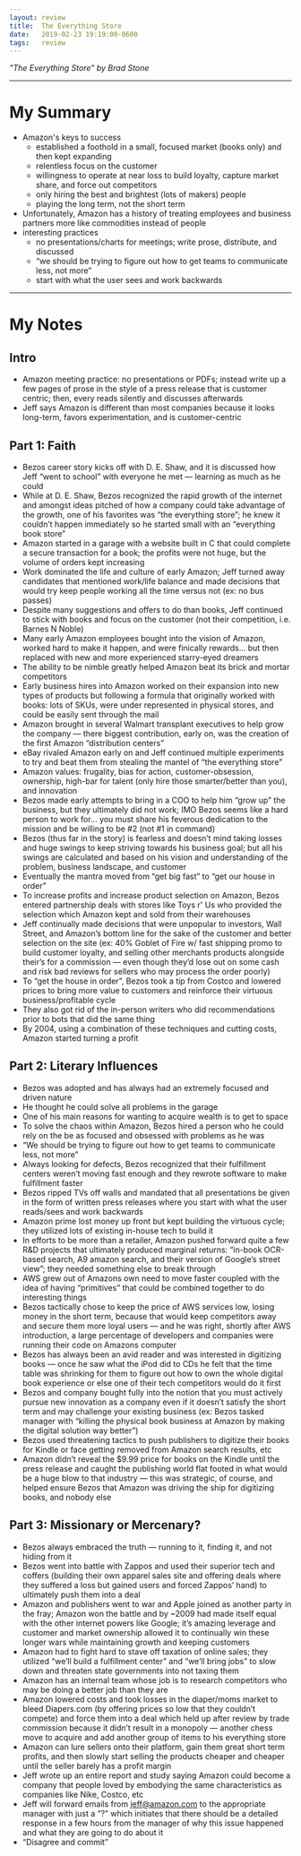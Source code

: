 ```yaml
---
layout: review
title:  The Everything Store
date:   2019-02-23 19:19:00-0600
tags:   review
---
```


_"The Everything Store" by Brad Stone_

---

# My Summary

- Amazon's keys to success
    - established a foothold in a small, focused market (books only) and then kept expanding
    - relentless focus on the customer
    - willingness to operate at near loss to build loyalty, capture market share, and force out competitors
    - only hiring the best and brightest (lots of makers) people
    - playing the long term, not the short term
- Unfortunately, Amazon has a history of treating employees and business partners more like commodities instead of people
- interesting practices
    - no presentations/charts for meetings; write prose, distribute, and discussed
    - “we should be trying to figure out how to get teams to communicate less, not more”
    - start with what the user sees and work backwards

---

# My Notes

## Intro

- Amazon meeting practice: no presentations or PDFs; instead write up a few pages of prose in the style of a press release that is customer centric; then, every reads silently and discusses afterwards
- Jeff says Amazon is different than most companies because it looks long-term, favors experimentation, and is customer-centric

## Part 1: Faith

- Bezos career story kicks off with D. E. Shaw, and it is discussed how Jeff “went to school” with everyone he met — learning as much as he could
- While at D. E. Shaw, Bezos recognized the rapid growth of the internet and amongst ideas pitched of how a company could take advantage of the growth, one of his favorites was “the everything store”; he knew it couldn’t happen immediately so he started small with an “everything book store”
- Amazon started in a garage with a website built in C that could complete a secure transaction for a book; the profits were not huge, but the volume of orders kept increasing
- Work dominated the life and culture of early Amazon; Jeff turned away candidates that mentioned work/life balance and made decisions that would try keep people working all the time versus not (ex: no bus passes)
- Despite many suggestions and offers to do than books, Jeff continued to stick with books and focus on the customer (not their competition, i.e. Barnes N Noble)
- Many early Amazon employees bought into the vision of Amazon, worked hard to make it happen, and were finically rewards... but then replaced with new and more experienced starry-eyed dreamers
- The ability to be nimble greatly helped Amazon beat its brick and mortar competitors
- Early business hires into Amazon worked on their expansion into new types of products but following a formula that originally worked with books: lots of SKUs, were under represented in physical stores, and could be easily sent through the mail
- Amazon brought in several Walmart transplant executives to help grow the company — there biggest contribution, early on, was the creation of the first Amazon “distribution centers”
- eBay rivaled Amazon early on and Jeff continued multiple experiments to try and beat them from stealing the mantel of “the everything store”
- Amazon values: frugality, bias for action, customer-obsession, ownership, high-bar for talent (only hire those smarter/better than you), and innovation
- Bezos made early attempts to bring in a COO to help him “grow up” the business, but they ultimately did not work; IMO Bezos seems like a hard person to work for... you must share his feverous dedication to the mission and be willing to be #2 (not #1 in command)
- Bezos (thus far in the story) is fearless and doesn’t mind taking losses and huge swings to keep striving towards his business goal; but all his swings are calculated and based on his vision and understanding of the problem, business landscape, and customer
- Eventually the mantra moved from “get big fast” to “get our house in order”
- To increase profits and increase product selection on Amazon, Bezos entered partnership deals with stores like Toys r' Us who provided the selection which Amazon kept and sold from their warehouses
- Jeff continually made decisions that were unpopular to investors, Wall Street, and Amazon’s bottom line for the sake of the customer and better selection on the site (ex: 40% Goblet of Fire w/ fast shipping promo to build customer loyalty, and selling other merchants products alongside their’s for a commission — even though they’d lose out on some cash and risk bad reviews for sellers who may process the order poorly)
- To “get the house in order”, Bezos took a tip from Costco and lowered prices to bring more value to customers and reinforce their virtuous business/profitable cycle
- They also got rid of the in-person writers who did recommendations prior to bots that did the same thing
- By 2004, using a combination of these techniques and cutting costs, Amazon started turning a profit

## Part 2: Literary Influences

- Bezos was adopted and has always had an extremely focused and driven nature
- He thought he could solve all problems in the garage
- One of his main reasons for wanting to acquire wealth is to get to space
- To solve the chaos within Amazon, Bezos hired a person who he could rely on the be as focused and obsessed with problems as he was
- “We should be trying to figure out how to get teams to communicate less, not more”
- Always looking for defects, Bezos recognized that their fulfillment centers weren’t moving fast enough and they rewrote software to make fulfillment faster
- Bezos ripped TVs off walls and mandated that all presentations be given in the form of written press releases where you start with what the user reads/sees and work backwards
- Amazon prime lost money up front but kept building the virtuous cycle; they utilized lots of existing in-house tech to build it
- In efforts to be more than a retailer, Amazon pushed forward quite a few R&D projects that ultimately produced marginal returns: “in-book OCR-based search, A9 amazon search, and their version of Google’s street view”; they needed something else to break through
- AWS grew out of Amazons own need to move faster coupled with the idea of having “primitives” that could be combined together to do interesting things
- Bezos tactically chose to keep the price of AWS services low, losing money in the short term, because that would keep competitors away and secure them more loyal users — and he was right, shortly after AWS introduction, a large percentage of developers and companies were running their code on Amazons computer
- Bezos has always been an avid reader and was interested in digitizing books — once he saw what the iPod did to CDs he felt that the time table was shrinking for them to figure out how to own the whole digital book experience or else one of their tech competitors would do it first
- Bezos and company bought fully into the notion that you must actively pursue new innovation as a company even if it doesn’t satisfy the short term and may challenge your existing business (ex: Bezos tasked manager with “killing the physical book business at Amazon by making the digital solution way better”)
- Bezos used threatening tactics to push publishers to digitize their books for Kindle or face getting removed from Amazon search results, etc
- Amazon didn’t reveal the $9.99 price for books on the Kindle until the press release and caught the publishing world flat footed in what would be a huge blow to that industry — this was strategic, of course, and helped ensure Bezos that Amazon was driving the ship for digitizing books, and nobody else

## Part 3: Missionary or Mercenary?

- Bezos always embraced the truth — running to it, finding it, and not hiding from it
- Bezos went into battle with Zappos and used their superior tech and coffers (building their own apparel sales site and offering deals where they suffered a loss but gained users and forced Zappos’ hand) to ultimately push them into a deal
- Amazon and publishers went to war and Apple joined as another party in the fray; Amazon won the battle and by ~2009 had made itself equal with the other internet powers like Google; it’s amazing leverage and customer and market ownership allowed it to continually win these longer wars while maintaining growth and keeping customers
- Amazon had to fight hard to stave off taxation of online sales; they utilized “we’ll build a fulfillment center” and “we’ll bring jobs” to slow down and threaten state governments into not taxing them
- Amazon has an internal team whose job is to research competitors who may be doing a better job than they are
- Amazon lowered costs and took losses in the diaper/moms market to bleed Diapers.com (by offering prices so low that they couldn’t compete) and force them into a deal which held up after review by trade commission because it didn’t result in a monopoly — another chess move to acquire and add another group of items to his everything store
- Amazon can lure sellers onto their platform, gain them great short term profits, and then slowly start selling the products cheaper and cheaper until the seller barely has a profit margin
- Jeff wrote up an entire report and study saying Amazon could become a company that people loved by embodying the same characteristics as companies like Nike, Costco, etc
- Jeff will forward emails from jeff@amazon.com to the appropriate manager with just a “?” which initiates that there should be a detailed response in a few hours from the manager of why this issue happened and what they are going to do about it
- “Disagree and commit”
